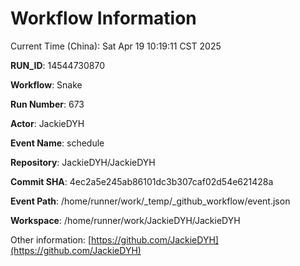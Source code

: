 # Workflow Information

Current Time (China): Sat Apr 19 10:19:11 CST 2025  

**RUN_ID**: 14544730870  

**Workflow**: Snake  

**Run Number**: 673  

**Actor**: JackieDYH  

**Event Name**: schedule  

**Repository**: JackieDYH/JackieDYH  

**Commit SHA**: 4ec2a5e245ab86101dc3b307caf02d54e621428a  

**Event Path**: /home/runner/work/_temp/_github_workflow/event.json  

**Workspace**: /home/runner/work/JackieDYH/JackieDYH  

Other information: [https://github.com/JackieDYH](https://github.com/JackieDYH)
